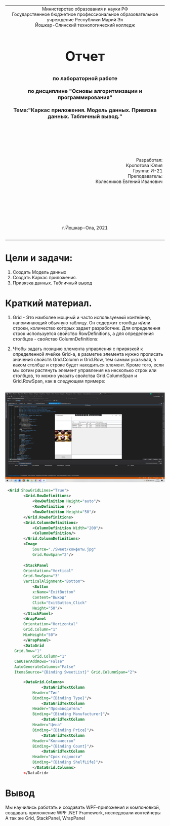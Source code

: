 
<table style="width: 100%;">
  <tr>
    <td style="text-align: center; border: none;">
    Министерство образования и науки РФ<br>
Государственное бюджетное профессиональное образовательное учреждение Республики Марий Эл<br>
Йошкар-Олинский технологический колледж
</td>
  </tr>
  <tr>
    <td style="text-align: center; border: none; height: 15em;">
    <h2 style="font-size:3em;">Отчет</h2>
      <h3>по лабораторной работе<br><br> по дисциплине "Основы алгоритмизации и программирования"<br><br> Тема:<b>"Каркас приложения. Модель данных. Привязка данных. Табличный вывод."<b> </h3></td>
  </tr>
  <tr>
    <br><br><td style="text-align: right; border: none; height: 20em;">
      Разработал:<br/>
      Кропотова Юлия<br>
      Группа: И-21<br>
      Преподаватель:<br>
      Колесников Евгений Иванович
    </td>
  </tr>
  <tr>
    <td style="text-align: center; border: none; height: 5em;">
    г.Йошкар-Ола, 2021</td>
  </tr>
</table>

<div style="page-break-after: always;"></div>

# Цели и задачи:
 1. Создать Модель данных
 2. Создать Каркас приложения.
 3. Привязка данных. Табличный вывод


# Краткий материал.


1. Grid - Это наиболее мощный и часто используемый контейнер, напоминающий обычную таблицу. Он содержит столбцы и/или строки, количество которых задает разработчик. Для определения строк используется свойство RowDefinitions, а для определения столбцов - свойство ColumnDefinitions:

2. Чтобы задать позицию элемента управления с привязкой к определенной ячейке Grid-а, в разметке элемента нужно прописать значения свойств Grid.Column и Grid.Row, тем самым указывая, в каком столбце и строке будет находиться элемент. Кроме того, если мы хотим растянуть элемент управления на несколько строк или столбцов, то можно указать свойства Grid.ColumnSpan и Grid.RowSpan, как в следующем примере:

    ```
![Лабораторная](./screen2/Безимени1.png)

```xml
 <Grid ShowGridLines="True">
        <Grid.RowDefinitions>
            <RowDefinition Height="auto"/>
            <RowDefinition />
            <RowDefinition Height="50"/>
        </Grid.RowDefinitions>
        <Grid.ColumnDefinitions>
            <ColumnDefinition Width="200"/>
            <ColumnDefinition/>
        </Grid.ColumnDefinitions>
        <Image 
            Source="./Sweet/конфеты.jpg" 
            Grid.RowSpan="2"/>

        <StackPanel 
        Orientation="Vertical"
        Grid.RowSpan="3"
        VerticalAlignment="Bottom">
            <Button 
            x:Name="ExitButton"
            Content="Выход" 
            Click="ExitButton_Click"
            Height="50"/>
        </StackPanel>
        <WrapPanel
        Orientation="Horizontal"
        Grid.Column="1"
        MinHeight="50">
        </WrapPanel>
        <DataGrid
    Grid.Row="1"
            Grid.Column="1"
    CanUserAddRows="False"
    AutoGenerateColumns="False"
    ItemsSource="{Binding SweetList}" Grid.ColumnSpan="2">
```


```xml
        <DataGrid.Columns>
                <DataGridTextColumn
            Header="Тип"
            Binding="{Binding Type}"/>
                <DataGridTextColumn
            Header="Производитель"
            Binding="{Binding Manufacturer}"/>
                <DataGridTextColumn
            Header="Цена"
            Binding="{Binding Price}"/>
                <DataGridTextColumn
            Header="Количество"
            Binding="{Binding Count}"/>
                <DataGridTextColumn
            Header="Срок годности"
            Binding="{Binding ShelfLife}"/>
            </DataGrid.Columns>
        </DataGrid>
```

# Вывод

Мы научились работать и создавать WPF-приложения и компоновкой, создавать приложение WPF .NET Framework, исследовали контейнеры
А так же Grid, StackPanel, WrapPanel